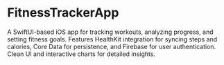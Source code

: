 # FitnessTrackerApp
A SwiftUI-based iOS app for tracking workouts, analyzing progress, and setting fitness goals. Features HealthKit integration for syncing steps and calories, Core Data for persistence, and Firebase for user authentication. Clean UI and interactive charts for detailed insights.

